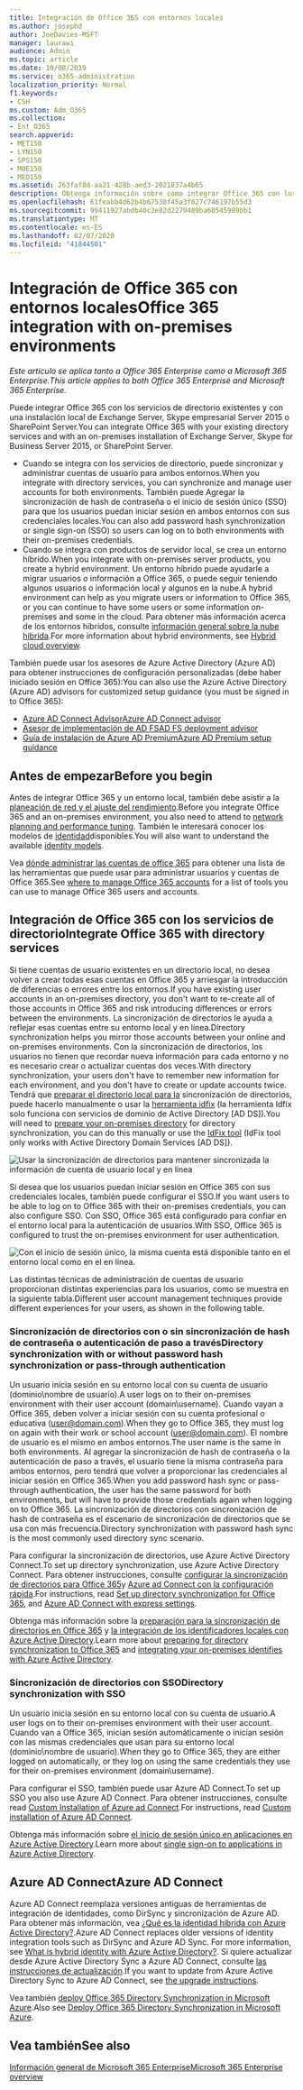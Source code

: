```yaml
---
title: Integración de Office 365 con entornos locales
ms.author: josephd
author: JoeDavies-MSFT
manager: laurawi
audience: Admin
ms.topic: article
ms.date: 10/08/2019
ms.service: o365-administration
localization_priority: Normal
f1.keywords:
- CSH
ms.custom: Adm_O365
ms.collection:
- Ent_O365
search.appverid:
- MET150
- LYN150
- SPS150
- MOE150
- MED150
ms.assetid: 263faf8d-aa21-428b-aed3-2021837a4b65
description: Obtenga información sobre cómo integrar Office 365 con los servicios de directorio existentes.
ms.openlocfilehash: 61feabb4d62b4b67538f45a3f827c746197b55d3
ms.sourcegitcommit: 99411927abdb40c2e82d2279489ba60545989bb1
ms.translationtype: MT
ms.contentlocale: es-ES
ms.lasthandoff: 02/07/2020
ms.locfileid: "41844501"
---
```

# <a name="office-365-integration-with-on-premises-environments"></a><span data-ttu-id="2fbbf-103">Integración de Office 365 con entornos locales</span><span class="sxs-lookup"><span data-stu-id="2fbbf-103">Office 365 integration with on-premises environments</span></span>

<span data-ttu-id="2fbbf-104">*Este artículo se aplica tanto a Office 365 Enterprise como a Microsoft 365 Enterprise.*</span><span class="sxs-lookup"><span data-stu-id="2fbbf-104">*This article applies to both Office 365 Enterprise and Microsoft 365 Enterprise.*</span></span>

<span data-ttu-id="2fbbf-105">Puede integrar Office 365 con los servicios de directorio existentes y con una instalación local de Exchange Server, Skype empresarial Server 2015 o SharePoint Server.</span><span class="sxs-lookup"><span data-stu-id="2fbbf-105">You can integrate Office 365 with your existing directory services and with an on-premises installation of Exchange Server, Skype for Business Server 2015, or SharePoint Server.</span></span>
  
 - <span data-ttu-id="2fbbf-106">Cuando se integra con los servicios de directorio, puede sincronizar y administrar cuentas de usuario para ambos entornos.</span><span class="sxs-lookup"><span data-stu-id="2fbbf-106">When you integrate with directory services, you can synchronize and manage user accounts for both environments.</span></span> <span data-ttu-id="2fbbf-107">También puede Agregar la sincronización de hash de contraseña o el inicio de sesión único (SSO) para que los usuarios puedan iniciar sesión en ambos entornos con sus credenciales locales.</span><span class="sxs-lookup"><span data-stu-id="2fbbf-107">You can also add password hash synchronization or single sign-on (SSO) so users can log on to both environments with their on-premises credentials.</span></span>
 - <span data-ttu-id="2fbbf-108">Cuando se integra con productos de servidor local, se crea un entorno híbrido.</span><span class="sxs-lookup"><span data-stu-id="2fbbf-108">When you integrate with on-premises server products, you create a hybrid environment.</span></span> <span data-ttu-id="2fbbf-109">Un entorno híbrido puede ayudarle a migrar usuarios o información a Office 365, o puede seguir teniendo algunos usuarios o información local y algunos en la nube.</span><span class="sxs-lookup"><span data-stu-id="2fbbf-109">A hybrid environment can help as you migrate users or information to Office 365, or you can continue to have some users or some information on-premises and some in the cloud.</span></span> <span data-ttu-id="2fbbf-110">Para obtener más información acerca de los entornos híbridos, consulte [información general sobre la nube híbrida](https://docs.microsoft.com/Office365/Enterprise/hybrid-cloud-overview).</span><span class="sxs-lookup"><span data-stu-id="2fbbf-110">For more information about hybrid environments, see [Hybrid cloud overview](https://docs.microsoft.com/Office365/Enterprise/hybrid-cloud-overview).</span></span>

<span data-ttu-id="2fbbf-111">También puede usar los asesores de Azure Active Directory (Azure AD) para obtener instrucciones de configuración personalizadas (debe haber iniciado sesión en Office 365):</span><span class="sxs-lookup"><span data-stu-id="2fbbf-111">You can also use the Azure Active Directory (Azure AD) advisors for customized setup guidance (you must be signed in to Office 365):</span></span>

- [<span data-ttu-id="2fbbf-112">Azure AD Connect Advisor</span><span class="sxs-lookup"><span data-stu-id="2fbbf-112">Azure AD Connect advisor</span></span>](https://aka.ms/aadconnectpwsync)
- [<span data-ttu-id="2fbbf-113">Asesor de implementación de AD FS</span><span class="sxs-lookup"><span data-stu-id="2fbbf-113">AD FS deployment advisor</span></span>](https://aka.ms/adfsguidance)
- [<span data-ttu-id="2fbbf-114">Guía de instalación de Azure AD Premium</span><span class="sxs-lookup"><span data-stu-id="2fbbf-114">Azure AD Premium setup guidance</span></span>](https://aka.ms/aadpguidance)
   
## <a name="before-you-begin"></a><span data-ttu-id="2fbbf-115">Antes de empezar</span><span class="sxs-lookup"><span data-stu-id="2fbbf-115">Before you begin</span></span>

<span data-ttu-id="2fbbf-116">Antes de integrar Office 365 y un entorno local, también debe asistir a la [planeación de red y el ajuste del rendimiento](network-planning-and-performance.md).</span><span class="sxs-lookup"><span data-stu-id="2fbbf-116">Before you integrate Office 365 and an on-premises environment, you also need to attend to [network planning and performance tuning](network-planning-and-performance.md).</span></span> <span data-ttu-id="2fbbf-117">También le interesará conocer los modelos de [identidad](about-office-365-identity.md)disponibles.</span><span class="sxs-lookup"><span data-stu-id="2fbbf-117">You will also want to understand the available [identity models](about-office-365-identity.md).</span></span> 

<span data-ttu-id="2fbbf-118">Vea [dónde administrar las cuentas de office 365](manage-office-365-accounts.md) para obtener una lista de las herramientas que puede usar para administrar usuarios y cuentas de Office 365.</span><span class="sxs-lookup"><span data-stu-id="2fbbf-118">See [where to manage Office 365 accounts](manage-office-365-accounts.md) for a list of tools you can use to manage Office 365 users and accounts.</span></span> 
  
## <a name="integrate-office-365-with-directory-services"></a><span data-ttu-id="2fbbf-119">Integración de Office 365 con los servicios de directorio</span><span class="sxs-lookup"><span data-stu-id="2fbbf-119">Integrate Office 365 with directory services</span></span>
<span data-ttu-id="2fbbf-120">Si tiene cuentas de usuario existentes en un directorio local, no desea volver a crear todas esas cuentas en Office 365 y arriesgar la introducción de diferencias o errores entre los entornos.</span><span class="sxs-lookup"><span data-stu-id="2fbbf-120">If you have existing user accounts in an on-premises directory, you don't want to re-create all of those accounts in Office 365 and risk introducing differences or errors between the environments.</span></span> <span data-ttu-id="2fbbf-121">La sincronización de directorios le ayuda a reflejar esas cuentas entre su entorno local y en línea.</span><span class="sxs-lookup"><span data-stu-id="2fbbf-121">Directory synchronization helps you mirror those accounts between your online and on-premises environments.</span></span> <span data-ttu-id="2fbbf-122">Con la sincronización de directorios, los usuarios no tienen que recordar nueva información para cada entorno y no es necesario crear o actualizar cuentas dos veces.</span><span class="sxs-lookup"><span data-stu-id="2fbbf-122">With directory synchronization, your users don't have to remember new information for each environment, and you don't have to create or update accounts twice.</span></span> <span data-ttu-id="2fbbf-123">Tendrá que [preparar el directorio local para la](prepare-for-directory-synchronization.md) sincronización de directorios, puede hacerlo manualmente o usar la [herramienta idfix](install-and-run-idfix.md) (la herramienta Idfix solo funciona con servicios de dominio de Active Directory [AD DS]).</span><span class="sxs-lookup"><span data-stu-id="2fbbf-123">You will need to [prepare your on-premises directory](prepare-for-directory-synchronization.md) for directory synchronization, you can do this manually or use the [IdFix tool](install-and-run-idfix.md) (IdFix tool only works with Active Directory Domain Services [AD DS]).</span></span> 
  
![Usar la sincronización de directorios para mantener sincronizada la información de cuenta de usuario local y en línea](media/a64af0d0-9be6-46b1-8727-277e683abf5e.png)
  
<span data-ttu-id="2fbbf-125">Si desea que los usuarios puedan iniciar sesión en Office 365 con sus credenciales locales, también puede configurar el SSO.</span><span class="sxs-lookup"><span data-stu-id="2fbbf-125">If you want users to be able to log on to Office 365 with their on-premises credentials, you can also configure SSO.</span></span> <span data-ttu-id="2fbbf-126">Con SSO, Office 365 está configurado para confiar en el entorno local para la autenticación de usuarios.</span><span class="sxs-lookup"><span data-stu-id="2fbbf-126">With SSO, Office 365 is configured to trust the on-premises environment for user authentication.</span></span>
  
![Con el inicio de sesión único, la misma cuenta está disponible tanto en el entorno local como en el en línea.](media/d76235f2-8a53-405e-b8ef-dfa4cfc208b8.png)
  
<span data-ttu-id="2fbbf-128">Las distintas técnicas de administración de cuentas de usuario proporcionan distintas experiencias para los usuarios, como se muestra en la siguiente tabla.</span><span class="sxs-lookup"><span data-stu-id="2fbbf-128">Different user account management techniques provide different experiences for your users, as shown in the following table.</span></span>
 
### <a name="directory-synchronization-with-or-without-password-hash-synchronization-or-pass-through-authentication"></a><span data-ttu-id="2fbbf-129">Sincronización de directorios con o sin sincronización de hash de contraseña o autenticación de paso a través</span><span class="sxs-lookup"><span data-stu-id="2fbbf-129">Directory synchronization with or without password hash synchronization or pass-through authentication</span></span>

<span data-ttu-id="2fbbf-130">Un usuario inicia sesión en su entorno local con su cuenta de usuario (dominio\nombre de usuario).</span><span class="sxs-lookup"><span data-stu-id="2fbbf-130">A user logs on to their on-premises environment with their user account (domain\username).</span></span> <span data-ttu-id="2fbbf-131">Cuando vayan a Office 365, deben volver a iniciar sesión con su cuenta profesional o educativa (user@domain.com).</span><span class="sxs-lookup"><span data-stu-id="2fbbf-131">When they go to Office 365, they must log on again with their work or school account (user@domain.com).</span></span> <span data-ttu-id="2fbbf-132">El nombre de usuario es el mismo en ambos entornos.</span><span class="sxs-lookup"><span data-stu-id="2fbbf-132">The user name is the same in both environments.</span></span> <span data-ttu-id="2fbbf-133">Al agregar la sincronización de hash de contraseña o la autenticación de paso a través, el usuario tiene la misma contraseña para ambos entornos, pero tendrá que volver a proporcionar las credenciales al iniciar sesión en Office 365.</span><span class="sxs-lookup"><span data-stu-id="2fbbf-133">When you add password hash sync or pass-through authentication, the user has the same password for both environments, but will have to provide those credentials again when logging on to Office 365.</span></span> <span data-ttu-id="2fbbf-134">La sincronización de directorios con sincronización de hash de contraseña es el escenario de sincronización de directorios que se usa con más frecuencia.</span><span class="sxs-lookup"><span data-stu-id="2fbbf-134">Directory synchronization with password hash sync is the most commonly used directory sync scenario.</span></span>

<span data-ttu-id="2fbbf-135">Para configurar la sincronización de directorios, use Azure Active Directory Connect.</span><span class="sxs-lookup"><span data-stu-id="2fbbf-135">To set up directory synchronization, use Azure Active Directory Connect.</span></span> <span data-ttu-id="2fbbf-136">Para obtener instrucciones, consulte [configurar la sincronización de directorios para Office 365](set-up-directory-synchronization.md)y [Azure ad Connect con la configuración rápida](https://go.microsoft.com/fwlink/p/?LinkId=698537).</span><span class="sxs-lookup"><span data-stu-id="2fbbf-136">For instructions, read [Set up directory synchronization for Office 365](set-up-directory-synchronization.md), and [Azure AD Connect with express settings](https://go.microsoft.com/fwlink/p/?LinkId=698537).</span></span>

<span data-ttu-id="2fbbf-137">Obtenga más información sobre la [preparación para la sincronización de directorios en Office 365](prepare-for-directory-synchronization.md) y [la integración de los identificadores locales con Azure Active Directory](https://go.microsoft.com/fwlink/?LinkId=518101).</span><span class="sxs-lookup"><span data-stu-id="2fbbf-137">Learn more about [preparing for directory synchronization to Office 365](prepare-for-directory-synchronization.md) and [integrating your on-premises identifies with Azure Active Directory](https://go.microsoft.com/fwlink/?LinkId=518101).</span></span>

### <a name="directory-synchronization-with-sso"></a><span data-ttu-id="2fbbf-138">Sincronización de directorios con SSO</span><span class="sxs-lookup"><span data-stu-id="2fbbf-138">Directory synchronization with SSO</span></span>

<span data-ttu-id="2fbbf-139">Un usuario inicia sesión en su entorno local con su cuenta de usuario.</span><span class="sxs-lookup"><span data-stu-id="2fbbf-139">A user logs on to their on-premises environment with their user account.</span></span> <span data-ttu-id="2fbbf-140">Cuando van a Office 365, inician sesión automáticamente o inician sesión con las mismas credenciales que usan para su entorno local (dominio\nombre de usuario).</span><span class="sxs-lookup"><span data-stu-id="2fbbf-140">When they go to Office 365, they are either logged on automatically, or they log on using the same credentials they use for their on-premises environment (domain\username).</span></span>

<span data-ttu-id="2fbbf-141">Para configurar el SSO, también puede usar Azure AD Connect.</span><span class="sxs-lookup"><span data-stu-id="2fbbf-141">To set up SSO you also use Azure AD Connect.</span></span> <span data-ttu-id="2fbbf-142">Para obtener instrucciones, consulte read [Custom Installation of Azure ad Connect](https://go.microsoft.com/fwlink/p/?LinkID=698430).</span><span class="sxs-lookup"><span data-stu-id="2fbbf-142">For instructions, read [Custom installation of Azure AD Connect](https://go.microsoft.com/fwlink/p/?LinkID=698430).</span></span>

<span data-ttu-id="2fbbf-143">Obtenga más información sobre [el inicio de sesión único en aplicaciones en Azure Active Directory](https://go.microsoft.com/fwlink/p/?LinkId=698604).</span><span class="sxs-lookup"><span data-stu-id="2fbbf-143">Learn more about [single sign-on to applications in Azure Active Directory](https://go.microsoft.com/fwlink/p/?LinkId=698604).</span></span>

## <a name="azure-ad-connect"></a><span data-ttu-id="2fbbf-144">Azure AD Connect</span><span class="sxs-lookup"><span data-stu-id="2fbbf-144">Azure AD Connect</span></span>

<span data-ttu-id="2fbbf-145">Azure AD Connect reemplaza versiones antiguas de herramientas de integración de identidades, como DirSync y sincronización de Azure AD. Para obtener más información, vea [¿Qué es la identidad híbrida con Azure Active Directory?](https://go.microsoft.com/fwlink/p/?LinkId=527969).</span><span class="sxs-lookup"><span data-stu-id="2fbbf-145">Azure AD Connect replaces older versions of identity integration tools such as DirSync and Azure AD Sync. For more information, see [What is hybrid identity with Azure Active Directory?](https://go.microsoft.com/fwlink/p/?LinkId=527969).</span></span> <span data-ttu-id="2fbbf-146">Si quiere actualizar desde Azure Active Directory Sync a Azure AD Connect, consulte [las instrucciones de actualización](https://go.microsoft.com/fwlink/p/?LinkId=733240).</span><span class="sxs-lookup"><span data-stu-id="2fbbf-146">If you want to update from Azure Active Directory Sync to Azure AD Connect, see [the upgrade instructions](https://go.microsoft.com/fwlink/p/?LinkId=733240).</span></span> 

<span data-ttu-id="2fbbf-147">Vea también [deploy Office 365 Directory Synchronization in Microsoft Azure](https://go.microsoft.com/fwlink/?LinkId=517887).</span><span class="sxs-lookup"><span data-stu-id="2fbbf-147">Also see [Deploy Office 365 Directory Synchronization in Microsoft Azure](https://go.microsoft.com/fwlink/?LinkId=517887).</span></span>

## <a name="see-also"></a><span data-ttu-id="2fbbf-148">Vea también</span><span class="sxs-lookup"><span data-stu-id="2fbbf-148">See also</span></span>

[<span data-ttu-id="2fbbf-149">Información general de Microsoft 365 Enterprise</span><span class="sxs-lookup"><span data-stu-id="2fbbf-149">Microsoft 365 Enterprise overview</span></span>](https://docs.microsoft.com/microsoft-365/enterprise/microsoft-365-overview)
